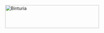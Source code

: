 <html>
  <head>
    <meta charset="utf-8">
    <title>Binturia</title>
    <link href="index.css" rel="stylesheet" type="text/css" />
  </head>
  <body class = big>   
<img src="https://images.cooltext.com/5009394.png" width=300 height="75" alt="Binturia" />

  </body>
</html>
